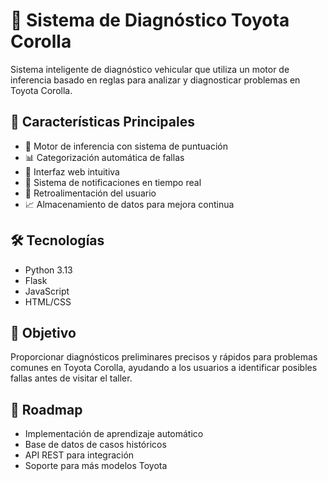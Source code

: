 # 🚗 Sistema de Diagnóstico Toyota Corolla

Sistema inteligente de diagnóstico vehicular que utiliza un motor de inferencia basado en reglas para analizar y diagnosticar problemas en Toyota Corolla.

## 🌟 Características Principales

- 🤖 Motor de inferencia con sistema de puntuación
- 📊 Categorización automática de fallas
- 💬 Interfaz web intuitiva
- 🔔 Sistema de notificaciones en tiempo real
- 📝 Retroalimentación del usuario
- 📈 Almacenamiento de datos para mejora continua

## 🛠️ Tecnologías

- Python 3.13
- Flask
- JavaScript
- HTML/CSS

## 🎯 Objetivo

Proporcionar diagnósticos preliminares precisos y rápidos para problemas comunes en Toyota Corolla, ayudando a los usuarios a identificar posibles fallas antes de visitar el taller.

## 🔮 Roadmap

- Implementación de aprendizaje automático
- Base de datos de casos históricos
- API REST para integración
- Soporte para más modelos Toyota

